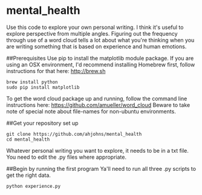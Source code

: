 # mental_health
Use this code to explore your own personal writing. I think it's useful to explore perspective from multiple angles. Figuring out the frequency through use of a word cloud tells a lot about what you're thinking when you are writing something that is based on experience and human emotions.

##Prerequisites
Use pip to install the matplotlib module package.
If you are using an OSX environment, I'd recommend installing Homebrew first, follow instructions for that here: http://brew.sh
```
brew install python
sudo pip install matplotlib
```
To get the word cloud package up and running, follow the command line instructions here: https://github.com/amueller/word_cloud
Beware to take note of special note about file-names for non-ubuntu environments.

##Get your repository set up
```
git clone https://github.com/ahjohns/mental_health
cd mental_health
```
Whatever personal writing you want to explore, it needs to be in a txt file. You need to edit the .py files where appropriate.

##Begin by running the first program
Ya'll need to run all three .py scripts to get the right data.

```
python experience.py
```
